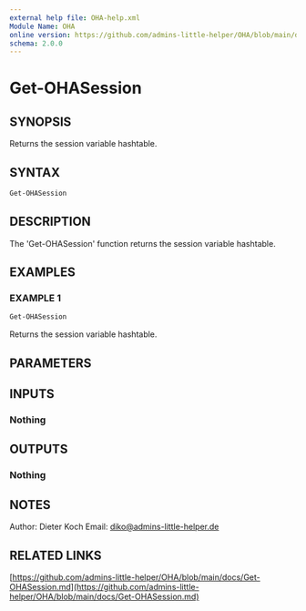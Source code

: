 ```yaml
---
external help file: OHA-help.xml
Module Name: OHA
online version: https://github.com/admins-little-helper/OHA/blob/main/docs/Get-OHASession.md
schema: 2.0.0
---
```


# Get-OHASession

## SYNOPSIS

Returns the session variable hashtable.

## SYNTAX

```PowerShell
Get-OHASession
```

## DESCRIPTION

The 'Get-OHASession' function returns the session variable hashtable.

## EXAMPLES

### EXAMPLE 1

```PowerShell
Get-OHASession
```

Returns the session variable hashtable.

## PARAMETERS

## INPUTS

### Nothing

## OUTPUTS

### Nothing

## NOTES

Author:     Dieter Koch
Email:      <diko@admins-little-helper.de>

## RELATED LINKS

[https://github.com/admins-little-helper/OHA/blob/main/docs/Get-OHASession.md](https://github.com/admins-little-helper/OHA/blob/main/docs/Get-OHASession.md)
